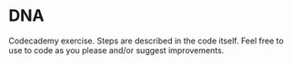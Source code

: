 # DNA
Codecademy exercise. Steps are described in the code itself.
Feel free to use to code as you please and/or suggest improvements.
